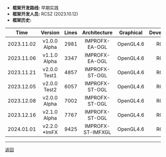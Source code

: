 - __框架开发路线:__ 早期实践
- __框架开发人员:__ RCSZ (2023.10.12)
- __框架历史:__

| Time | Version | Lines | Architecture | Graphical | Developers |
| :---: | :---: | :---: | :---: | :---: | :---: |
| 2023.11.02 | v1.0.0 Alpha | 2981 | IMPROFX-EA-OGL | OpenGL4.6 | RCSZ |
| 2023.11.06 | v1.1.0 Alpha | 3347 | IMPROFX-EA-OGL | OpenGL4.6 | RCSZ |
| 2023.11.21 | v2.0.0 Test1 | 4857 | IMPROFX-ST-OGL | OpenGL4.6 | RCSZ |
| 2023.12.05 | v2.0.0 Test2 | 6057 | IMPROFX-ST-OGL | OpenGL4.6 | RCSZ |
| 2023.12.08 | v2.0.0 Alpha | 7002 | IMPROFX-ST-OGL | OpenGL4.6 | RCSZ |
| 2023.12.16 | v2.1.0 Alpha | 7767 | IMPROFX-ST-OGL | OpenGL4.6 | RCSZ |
| 2024.01.01 | v2.2.0 *ImFX | 9425 | IMPROFX-ST-IMFXGL | OpenGL4.6 | RCSZ | 

---

[返回](README.md)
